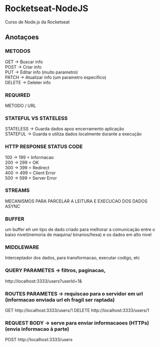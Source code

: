 # Rocketseat-NodeJS
Curso de Node.js da Rocketseat

## Anotaçoes
### METODOS

GET -> Buscar info </br>
POST -> Criar info </br>
PUT -> Editar info (muito parametro) </br>
PATCH -> Atualizar info (um parametro especifico) </br>
DELETE -> Deleter info

### REQUIRED 
METODO / URL 

### STATEFUL VS STATELESS

STATELESS -> Guarda dados apos encerramento aplicação </br>
STATEFUL -> Guarda e utiliza dados localmente durante a execução

### HTTP RESPONSE STATUS CODE

100 -> 199 = Informacao </br>
200 -> 299 = OK </br>
300 -> 399 = Redirect </br>
400 -> 499 = Client Error </br>
500 -> 599 = Server Error

### STREAMS
MECANISMOS PARA PARCELAR A LEITURA E EXECUCAO DOS DADOS ASYNC

### BUFFER
um buffer eh um tipo de dado criado para melhorar a comunicação entre o baixo nivel(memoria de maquina/ binarios/hexa) e os dados em alto nivel

### MIDDLEWARE 
Interceptador dos dados, para transformacao, executar codigo, etc

### QUERY PARAMETES -> filtros, paginacao, 
http://localhost:3333/users?userId=1&

### ROUTES PARAMETES -> requiscao para o servidor em url (informacao enviada url eh fragil ser raptada)
GET http://localhost:3333/users/1
DELETE http://localhost:3333/users/1

### REQUEST BODY -> serve para enviar informacaoes (HTTPs) (envia informacao à parte)
POST http://localhost:3333/users
